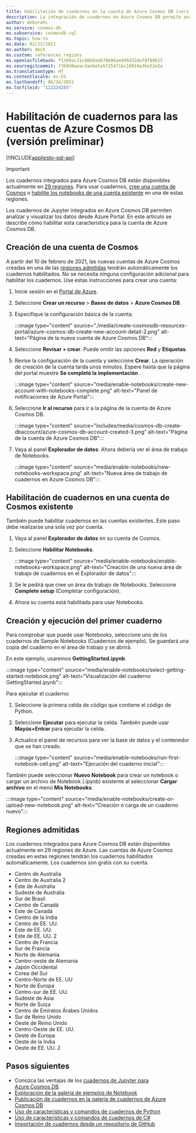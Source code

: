 ```yaml
---
title: Habilitación de cuadernos en la cuenta de Azure Cosmos DB (versión preliminar)
description: La integración de cuadernos en Azure Cosmos DB permite analizar y visualizar los datos desde el portal. En este artículo se describe cómo habilitar esta característica para las cuentas de Cosmos.
author: deborahc
ms.service: cosmos-db
ms.subservice: cosmosdb-sql
ms.topic: how-to
ms.date: 02/22/2021
ms.author: dech
ms.custom: references_regions
ms.openlocfilehash: f1309ac31c8669ad678b96a4d99d32daf8f89815
ms.sourcegitcommit: f3b930eeacdaebe5a5f25471bc10014a36e52e5e
ms.translationtype: HT
ms.contentlocale: es-ES
ms.lasthandoff: 06/16/2021
ms.locfileid: "112234265"
---
```

# <a name="enable-notebooks-for-azure-cosmos-db-accounts-preview"></a>Habilitación de cuadernos para las cuentas de Azure Cosmos DB (versión preliminar)
[!INCLUDE[appliesto-sql-api](includes/appliesto-sql-api.md)]

> [!IMPORTANT]
> Los cuadernos integrados para Azure Cosmos DB están disponibles actualmente en [29 regiones](#supported-regions). Para usar cuadernos, [cree una cuenta de Cosmos](#create-a-new-cosmos-account) o [habilite los notebooks de una cuenta existente](#enable-notebooks-in-an-existing-cosmos-account) en una de estas regiones. 

Los cuadernos de Jupyter integrados en Azure Cosmos DB permiten analizar y visualizar los datos desde Azure Portal. En este artículo se describe cómo habilitar esta característica para la cuenta de Azure Cosmos DB.

## <a name="create-a-new-cosmos-account"></a>Creación de una cuenta de Cosmos
A partir del 10 de febrero de 2021, las nuevas cuentas de Azure Cosmos creadas en una de las [regiones admitidas](#supported-regions) tendrán automáticamente los cuadernos habilitados. No se necesita ninguna configuración adicional para habilitar los cuadernos. Use estas instrucciones para crear una cuenta:
1. Inicie sesión en el [Portal de Azure](https://portal.azure.com/).
1. Seleccione **Crear un recurso** > **Bases de datos** > **Azure Cosmos DB**.
1. Especifique la configuración básica de la cuenta.

   :::image type="content" source="./media/create-cosmosdb-resources-portal/azure-cosmos-db-create-new-account-detail-2.png" alt-text="Página de la nueva cuenta de Azure Cosmos DB":::

1. Seleccione **Revisar + crear**. Puede omitir las opciones **Red** y **Etiquetas**. 
1. Revise la configuración de la cuenta y seleccione **Crear**. La operación de creación de la cuenta tarda unos minutos. Espere hasta que la página del portal muestre **Se completó la implementación** .

   :::image type="content" source="media/enable-notebooks/create-new-account-with-notebooks-complete.png" alt-text="Panel de notificaciones de Azure Portal":::

1. Seleccione **Ir al recurso** para ir a la página de la cuenta de Azure Cosmos DB.

   :::image type="content" source="includes/media/cosmos-db-create-dbaccount/azure-cosmos-db-account-created-3.png" alt-text="Página de la cuenta de Azure Cosmos DB":::

1. Vaya al panel **Explorador de datos**. Ahora debería ver el área de trabajo de Notebooks.

    :::image type="content" source="media/enable-notebooks/new-notebooks-workspace.png" alt-text="Nueva área de trabajo de cuadernos en Azure Cosmos DB":::

## <a name="enable-notebooks-in-an-existing-cosmos-account"></a>Habilitación de cuadernos en una cuenta de Cosmos existente

También puede habilitar cuadernos en las cuentas existentes. Este paso debe realizarse una sola vez por cuenta.

1. Vaya al panel **Explorador de datos** en su cuenta de Cosmos.
1. Seleccione **Habilitar Notebooks**.

    :::image type="content" source="media/enable-notebooks/enable-notebooks-workspace.png" alt-text="Creación de una nueva área de trabajo de cuadernos en el Explorador de datos":::

1. Se le pedirá que cree un área de trabajo de Notebooks. Seleccione **Complete setup** (Completar configuración).
1. Ahora su cuenta está habilitada para usar Notebooks.

## <a name="create-and-run-your-first-notebook"></a>Creación y ejecución del primer cuaderno

Para comprobar que puede usar Notebooks, seleccione uno de los cuadernos de Sample Notebooks (Cuadernos de ejemplo). Se guardará una copia del cuaderno en el área de trabajo y se abrirá.

En este ejemplo, usaremos **GettingStarted.ipynb**.

:::image type="content" source="media/enable-notebooks/select-getting-started-notebook.png" alt-text="Visualización del cuaderno GettingStarted.ipynb":::

Para ejecutar el cuaderno:
1. Seleccione la primera celda de código que contiene el código de Python.
1. Seleccione **Ejecutar** para ejecutar la celda. También puede usar **Mayús+Entrar** para ejecutar la celda.
1. Actualice el panel de recursos para ver la base de datos y el contenedor que se han creado.

    :::image type="content" source="media/enable-notebooks/run-first-notebook-cell.png" alt-text="Ejecución del cuaderno inicial":::

También puede seleccionar **Nuevo Notebook** para crear un notebook o cargar un archivo de Notebook (.ipynb) existente al seleccionar **Cargar archivo** en el menú **Mis Notebooks**. 

:::image type="content" source="media/enable-notebooks/create-or-upload-new-notebook.png" alt-text="Creación o carga de un cuaderno nuevo":::

## <a name="supported-regions"></a>Regiones admitidas
Los cuadernos integrados para Azure Cosmos DB están disponibles actualmente en 29 regiones de Azure. Las cuentas de Azure Cosmos creadas en estas regiones tendrán los cuadernos habilitados automáticamente. Los cuadernos son gratis con su cuenta. 

- Centro de Australia
- Centro de Australia 2
- Este de Australia
- Sudeste de Australia
- Sur de Brasil
- Centro de Canadá
- Este de Canadá
- Centro de la India
- Centro de EE. UU.
- Este de EE. UU.
- Este de EE. UU. 2
- Centro de Francia
- Sur de Francia
- Norte de Alemania
- Centro-oeste de Alemania
- Japón Occidental
- Corea del Sur
- Centro-Norte de EE. UU
- Norte de Europa
- Centro-sur de EE. UU.
- Sudeste de Asia
- Norte de Suiza
- Centro de Emiratos Árabes Unidos
- Sur de Reino Unido
- Oeste de Reino Unido
- Centro-Oeste de EE. UU.
- Oeste de Europa
- Oeste de la India
- Oeste de EE. UU. 2

## <a name="next-steps"></a>Pasos siguientes

* Conozca las ventajas de los [cuadernos de Jupyter para Azure Cosmos DB](cosmosdb-jupyter-notebooks.md).
* [Exploración de la galería de ejemplos de Notebook](https://cosmos.azure.com/gallery.html)
* [Publicación de cuadernos en la galería de cuadernos de Azure Cosmos DB](publish-notebook-gallery.md)
* [Uso de características y comandos de cuadernos de Python](use-python-notebook-features-and-commands.md)
* [Uso de características y comandos de cuadernos de C#](use-csharp-notebook-features-and-commands.md)
* [Importación de cuadernos desde un repositorio de GitHub](import-github-notebooks.md)
